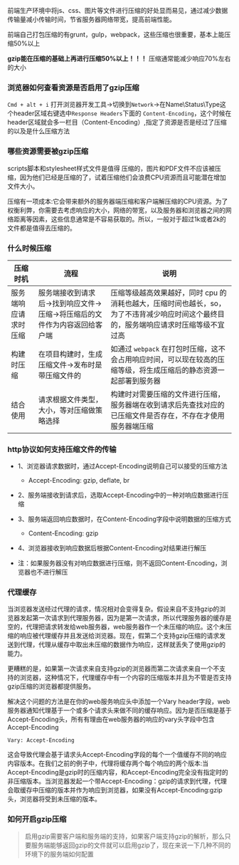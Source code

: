 前端生产环境中将js、css、图片等文件进行压缩的好处显而易见，通过减少数据传输量减小传输时间，节省服务器网络带宽，提高前端性能。

前端自己打包压缩的有grunt，gulp，webpack，这些压缩也很重要，基本上能压缩50%以上

**gzip能在压缩的基础上再进行压缩50%以上！！！** 压缩通常能减少响应70%左右的大小

### 浏览器如何查看资源是否启用了gzip压缩

`Cmd + alt + i` 打开浏览器开发工具->切换到`Network`->在Name\Status\Type这个header区域右键选中`Response Headers`下面的 `Content-Encoding`，这个时候在header区域就会多一栏目（Content-Encoding）,指定了资源是否是经过了压缩的以及是什么压缩方法

### 哪些资源需要被gzip压缩

scripts脚本和stylesheet样式文件是值得 压缩的，图片和PDF文件不应该被压缩，因为他们已经是压缩的了，试着压缩他们会浪费CPU资源而且可能潜在增加文件大小。

压缩有一项成本:它会带来额外的服务器端压缩和客户端解压缩的CPU资源。为了权衡利弊，你需要去考虑响应的大小，网络的带宽，以及服务器和浏览器之间的网络距离等因素，这些信息通常是不容易获取的。所以，一般对于超过1k或者2k的文件都是值得去压缩的。

### 什么时候压缩

| 压缩时机             | 流程                                                         | 说明                                                         |
| -------------------- | ------------------------------------------------------------ | ------------------------------------------------------------ |
| 服务端响应请求时压缩 | 服务端接收到请求后->找到响应文件->压缩->将压缩后的文件作为内容返回给客户端 | 压缩等级越高效果越好，同时 cpu 的消耗也越大，压缩时间也越长，so，为了不违背减少响应时间这个最终目的，服务端响应请求时压缩等级不宜过高 |
| 构建时压缩           | 在项目构建时，生成压缩文件->发布时是带压缩文件的             | 如通过 `webpack` 在打包时压缩，这不会占用响应时间，可以现在较高的压缩等级，将生成压缩后的静态资源一起部署到服务器 |
| 结合使用             | 请求根据文件类型，大小，等对压缩做策略选择                   | 构建时对需要压缩的文件进行压缩，服务器端在收到请求后先查找对应的已压缩文件是否存在，不存在才使用服务器端压缩 |

### http协议如何支持压缩文件的传输

* 1、浏览器请求数据时，通过Accept-Encoding说明自己可以接受的压缩方法
  * Accept-Encoding: gzip, deflate, br

* 2、服务端接收到请求后，选取Accept-Encoding中的一种对响应数据进行压缩

* 3、服务端返回响应数据时，在Content-Encoding字段中说明数据的压缩方式
  * Content-Encoding: gzip

* 4、浏览器接收到响应数据后根据Content-Encoding对结果进行解压

* 注：如果服务器没有对响应数据进行压缩，则不返回Content-Encoding，浏览器也不进行解压

### 代理缓存

当浏览器发送经过代理的请求，情况相对会变得复杂。假设来自不支持gzip的浏览器发起第一次请求到代理服务器，因为是第一次请求，所以代理服务器的缓存是空的，代理把请求转发给web服务器，web服务器作一个未压缩的响应。这个未压缩的响应被代理缓存并且发送给浏览器。现在，假第二个支持gzip压缩的请求发送到代理，代理从缓存中取出未压缩的数据作为响应，这样就丢失了使用gzip的能力。

更糟糕的是，如果第一次请求来自支持gzip的浏览器而第二次请求来自一个不支持的浏览器，这种情况下，代理缓存中有一个内容的压缩版本并且为不管是否支持gzip压缩的浏览器都提供服务。

解决这个问题的方法是在你的web服务响应头中添加一个Vary header字段，web服务器通知代理基于一个或多个请求头来做不同的缓存响应。因为是否压缩是基于Accept-Encoding头，所有有理由在web服务器的响应的vary头字段中包含Accept-Encoding

```
Vary: Accept-Encoding
```

这会导致代理会基于请求头Accept-Encoding字段的每个一个值缓存不同的响应内容版本。在我们之前的例子中，代理将缓存两个每个响应的两个版本:当Accept-Encoding是gzip时的压缩内容，和Accept-Encoding完全没有指定时的非压缩版本。当浏览器发起一个带Accept-Encoding：gzip的请求到代理，代理会取缓存中压缩的版本并作为响应到浏览器，如果没有Accept-Encoding:gzip头，浏览器将受到未压缩的版本。

### 如何开启gzip压缩

> 启用gzip需要客户端和服务端的支持，如果客户端支持gzip的解析，那么只要服务端能够返回gzip的文件就可以启用gzip了，现在来说一下几种不同的环境下的服务端如何配置